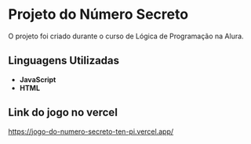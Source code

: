 # Projeto do Número Secreto

O projeto foi criado durante o curso de Lógica de Programação na Alura.

## Linguagens Utilizadas
- **JavaScript**
- **HTML**

## Link do jogo no vercel
https://jogo-do-numero-secreto-ten-pi.vercel.app/
